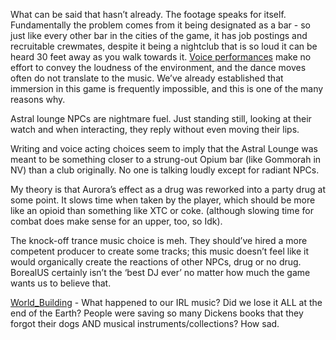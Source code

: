 What can be said that hasn’t already. The footage speaks for itself. 
Fundamentally the problem comes from it being designated as a bar - so just like every other bar in the cities of the game, it has job postings and recruitable crewmates, despite it being a nightclub that is so loud it can be heard 30 feet away as you walk towards it. [Voice performances](Presentation/Sound_Design.md) make no effort to convey the loudness of the environment, and the dance moves often do not translate to the music. We’ve already established that immersion in this game is frequently impossible, and this is one of the many reasons why.

Astral lounge NPCs are nightmare fuel. Just standing still, looking at their watch and when interacting, they reply without even moving their lips.

Writing and voice acting choices seem to imply that the Astral Lounge was meant to be something closer to a strung-out Opium bar (like Gommorah in NV) than a club originally. 
No one is talking loudly except for radiant NPCs. 

My theory is that Aurora’s effect as a drug was reworked into a party drug at some point. It slows time when taken by the player, which should be more like an opioid than something like XTC or coke. (although slowing time for combat does make sense for an upper, too, so Idk). 

The knock-off trance music choice is meh. They should’ve hired a more competent producer to create some tracks; this music doesn’t feel like it would organically create the reactions of other NPCs, drug or no drug. 
BorealUS certainly isn’t the ‘best DJ ever’ no matter how much the game wants us to believe that. 

[World_Building](Writing/World_Building.md) - What happened to our IRL music? Did we lose it ALL at the end of the Earth? People were saving so many Dickens books that they forgot their dogs AND musical instruments/collections? How sad.
